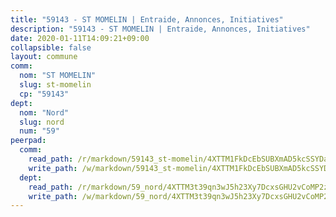 ```yaml
---
title: "59143 - ST MOMELIN | Entraide, Annonces, Initiatives"
description: "59143 - ST MOMELIN | Entraide, Annonces, Initiatives"
date: 2020-01-11T14:09:21+09:00
collapsible: false
layout: commune
comm:
  nom: "ST MOMELIN"
  slug: st-momelin
  cp: "59143"
dept:
  nom: "Nord"
  slug: nord
  num: "59"
peerpad:
  comm:
    read_path: /r/markdown/59143_st-momelin/4XTTM1FkDcEbSUBXmAD5kcSSYDaDS4rmCcqRgUb2MBgLSJcdy
    write_path: /w/markdown/59143_st-momelin/4XTTM1FkDcEbSUBXmAD5kcSSYDaDS4rmCcqRgUb2MBgLSJcdy-K3TgU9kaohgWJQquuDQfEMnk7A8K7LTLJzwzEjkP4CW9pgRVUQxAUMbUKqcHKo2wR8tTc8811EcaXLPwHgqb2gNLFHJ4ikmQCLGMFsFqPLhVZhAJRyfHP3fBV1xxUMHzKxpXdfUF
  dept:
    read_path: /r/markdown/59_nord/4XTTM3t39qn3wJ5h23Xy7DcxsGHU2vCoMP2z3iS4TUn3TrtdJ
    write_path: /w/markdown/59_nord/4XTTM3t39qn3wJ5h23Xy7DcxsGHU2vCoMP2z3iS4TUn3TrtdJ-K3TgTuZGkuZqXfr6fpmH7pGsMT6ndvZQMyRDze5QBt7XScLWHoBi246kLoDKpTH2Yo4f3AFSSJqGc2ozvNww7qPLqsDjpvahxCbQ6F5znbfjp6kVgaDcTYc9LyhwSfYuCevnvZUQ
---
```


